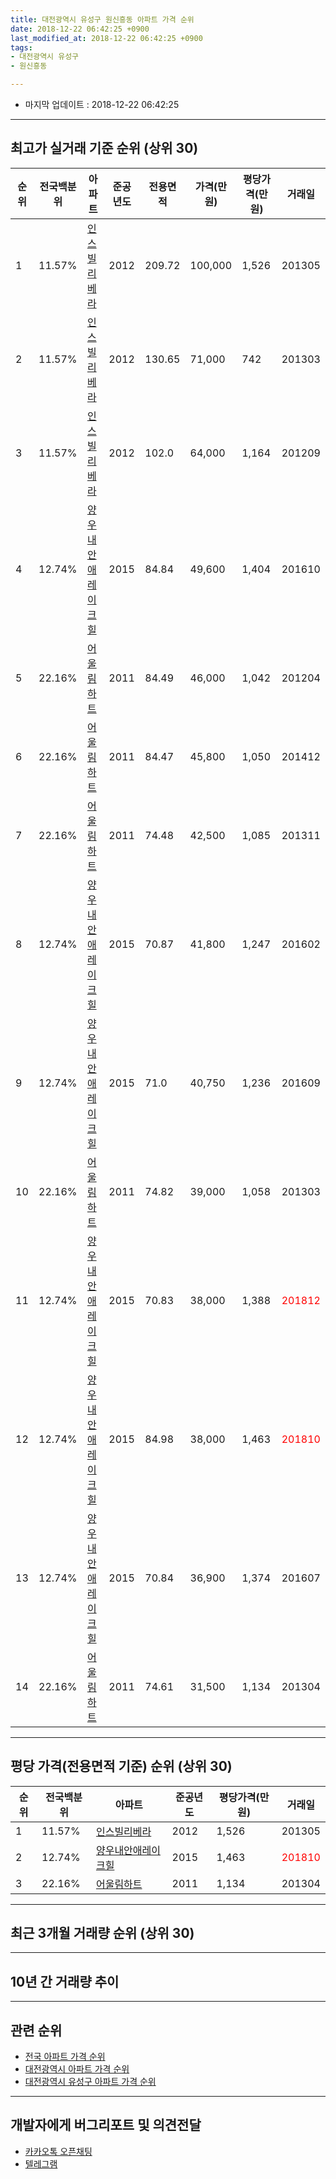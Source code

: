 ```yaml
---
title: 대전광역시 유성구 원신흥동 아파트 가격 순위
date: 2018-12-22 06:42:25 +0900
last_modified_at: 2018-12-22 06:42:25 +0900
tags:
- 대전광역시 유성구
- 원신흥동

---
```


* 마지막 업데이트 : 2018-12-22 06:42:25

---

## 최고가 실거래 기준 순위 (상위 30)


|순위|전국백분위|아파트|준공년도|전용면적|가격(만원)|평당가격(만원)|거래일|
|---|---|---|---|---|---|---|---|
|1|11.57%|[인스빌리베라](https://search.naver.com/search.naver?query=%EB%8C%80%EC%A0%84%EA%B4%91%EC%97%AD%EC%8B%9C+%EC%9C%A0%EC%84%B1%EA%B5%AC+%EC%9B%90%EC%8B%A0%ED%9D%A5%EB%8F%99+%EC%9D%B8%EC%8A%A4%EB%B9%8C%EB%A6%AC%EB%B2%A0%EB%9D%BC)|2012|209.72|100,000|1,526|201305|
|2|11.57%|[인스빌리베라](https://search.naver.com/search.naver?query=%EB%8C%80%EC%A0%84%EA%B4%91%EC%97%AD%EC%8B%9C+%EC%9C%A0%EC%84%B1%EA%B5%AC+%EC%9B%90%EC%8B%A0%ED%9D%A5%EB%8F%99+%EC%9D%B8%EC%8A%A4%EB%B9%8C%EB%A6%AC%EB%B2%A0%EB%9D%BC)|2012|130.65|71,000|742|201303|
|3|11.57%|[인스빌리베라](https://search.naver.com/search.naver?query=%EB%8C%80%EC%A0%84%EA%B4%91%EC%97%AD%EC%8B%9C+%EC%9C%A0%EC%84%B1%EA%B5%AC+%EC%9B%90%EC%8B%A0%ED%9D%A5%EB%8F%99+%EC%9D%B8%EC%8A%A4%EB%B9%8C%EB%A6%AC%EB%B2%A0%EB%9D%BC)|2012|102.0|64,000|1,164|201209|
|4|12.74%|[양우내안애레이크힐](https://search.naver.com/search.naver?query=%EB%8C%80%EC%A0%84%EA%B4%91%EC%97%AD%EC%8B%9C+%EC%9C%A0%EC%84%B1%EA%B5%AC+%EC%9B%90%EC%8B%A0%ED%9D%A5%EB%8F%99+%EC%96%91%EC%9A%B0%EB%82%B4%EC%95%88%EC%95%A0%EB%A0%88%EC%9D%B4%ED%81%AC%ED%9E%90)|2015|84.84|49,600|1,404|201610|
|5|22.16%|[어울림하트](https://search.naver.com/search.naver?query=%EB%8C%80%EC%A0%84%EA%B4%91%EC%97%AD%EC%8B%9C+%EC%9C%A0%EC%84%B1%EA%B5%AC+%EC%9B%90%EC%8B%A0%ED%9D%A5%EB%8F%99+%EC%96%B4%EC%9A%B8%EB%A6%BC%ED%95%98%ED%8A%B8)|2011|84.49|46,000|1,042|201204|
|6|22.16%|[어울림하트](https://search.naver.com/search.naver?query=%EB%8C%80%EC%A0%84%EA%B4%91%EC%97%AD%EC%8B%9C+%EC%9C%A0%EC%84%B1%EA%B5%AC+%EC%9B%90%EC%8B%A0%ED%9D%A5%EB%8F%99+%EC%96%B4%EC%9A%B8%EB%A6%BC%ED%95%98%ED%8A%B8)|2011|84.47|45,800|1,050|201412|
|7|22.16%|[어울림하트](https://search.naver.com/search.naver?query=%EB%8C%80%EC%A0%84%EA%B4%91%EC%97%AD%EC%8B%9C+%EC%9C%A0%EC%84%B1%EA%B5%AC+%EC%9B%90%EC%8B%A0%ED%9D%A5%EB%8F%99+%EC%96%B4%EC%9A%B8%EB%A6%BC%ED%95%98%ED%8A%B8)|2011|74.48|42,500|1,085|201311|
|8|12.74%|[양우내안애레이크힐](https://search.naver.com/search.naver?query=%EB%8C%80%EC%A0%84%EA%B4%91%EC%97%AD%EC%8B%9C+%EC%9C%A0%EC%84%B1%EA%B5%AC+%EC%9B%90%EC%8B%A0%ED%9D%A5%EB%8F%99+%EC%96%91%EC%9A%B0%EB%82%B4%EC%95%88%EC%95%A0%EB%A0%88%EC%9D%B4%ED%81%AC%ED%9E%90)|2015|70.87|41,800|1,247|201602|
|9|12.74%|[양우내안애레이크힐](https://search.naver.com/search.naver?query=%EB%8C%80%EC%A0%84%EA%B4%91%EC%97%AD%EC%8B%9C+%EC%9C%A0%EC%84%B1%EA%B5%AC+%EC%9B%90%EC%8B%A0%ED%9D%A5%EB%8F%99+%EC%96%91%EC%9A%B0%EB%82%B4%EC%95%88%EC%95%A0%EB%A0%88%EC%9D%B4%ED%81%AC%ED%9E%90)|2015|71.0|40,750|1,236|201609|
|10|22.16%|[어울림하트](https://search.naver.com/search.naver?query=%EB%8C%80%EC%A0%84%EA%B4%91%EC%97%AD%EC%8B%9C+%EC%9C%A0%EC%84%B1%EA%B5%AC+%EC%9B%90%EC%8B%A0%ED%9D%A5%EB%8F%99+%EC%96%B4%EC%9A%B8%EB%A6%BC%ED%95%98%ED%8A%B8)|2011|74.82|39,000|1,058|201303|
|11|12.74%|[양우내안애레이크힐](https://search.naver.com/search.naver?query=%EB%8C%80%EC%A0%84%EA%B4%91%EC%97%AD%EC%8B%9C+%EC%9C%A0%EC%84%B1%EA%B5%AC+%EC%9B%90%EC%8B%A0%ED%9D%A5%EB%8F%99+%EC%96%91%EC%9A%B0%EB%82%B4%EC%95%88%EC%95%A0%EB%A0%88%EC%9D%B4%ED%81%AC%ED%9E%90)|2015|70.83|38,000|1,388|<span style="color:red">201812</span>|
|12|12.74%|[양우내안애레이크힐](https://search.naver.com/search.naver?query=%EB%8C%80%EC%A0%84%EA%B4%91%EC%97%AD%EC%8B%9C+%EC%9C%A0%EC%84%B1%EA%B5%AC+%EC%9B%90%EC%8B%A0%ED%9D%A5%EB%8F%99+%EC%96%91%EC%9A%B0%EB%82%B4%EC%95%88%EC%95%A0%EB%A0%88%EC%9D%B4%ED%81%AC%ED%9E%90)|2015|84.98|38,000|1,463|<span style="color:red">201810</span>|
|13|12.74%|[양우내안애레이크힐](https://search.naver.com/search.naver?query=%EB%8C%80%EC%A0%84%EA%B4%91%EC%97%AD%EC%8B%9C+%EC%9C%A0%EC%84%B1%EA%B5%AC+%EC%9B%90%EC%8B%A0%ED%9D%A5%EB%8F%99+%EC%96%91%EC%9A%B0%EB%82%B4%EC%95%88%EC%95%A0%EB%A0%88%EC%9D%B4%ED%81%AC%ED%9E%90)|2015|70.84|36,900|1,374|201607|
|14|22.16%|[어울림하트](https://search.naver.com/search.naver?query=%EB%8C%80%EC%A0%84%EA%B4%91%EC%97%AD%EC%8B%9C+%EC%9C%A0%EC%84%B1%EA%B5%AC+%EC%9B%90%EC%8B%A0%ED%9D%A5%EB%8F%99+%EC%96%B4%EC%9A%B8%EB%A6%BC%ED%95%98%ED%8A%B8)|2011|74.61|31,500|1,134|201304|


---

## 평당 가격(전용면적 기준) 순위 (상위 30)


|순위|전국백분위|아파트|준공년도|평당가격(만원)|거래일|
|---|---|---|---|---|---|
|1|11.57%|[인스빌리베라](https://search.naver.com/search.naver?query=%EB%8C%80%EC%A0%84%EA%B4%91%EC%97%AD%EC%8B%9C+%EC%9C%A0%EC%84%B1%EA%B5%AC+%EC%9B%90%EC%8B%A0%ED%9D%A5%EB%8F%99+%EC%9D%B8%EC%8A%A4%EB%B9%8C%EB%A6%AC%EB%B2%A0%EB%9D%BC)|2012|1,526|201305|
|2|12.74%|[양우내안애레이크힐](https://search.naver.com/search.naver?query=%EB%8C%80%EC%A0%84%EA%B4%91%EC%97%AD%EC%8B%9C+%EC%9C%A0%EC%84%B1%EA%B5%AC+%EC%9B%90%EC%8B%A0%ED%9D%A5%EB%8F%99+%EC%96%91%EC%9A%B0%EB%82%B4%EC%95%88%EC%95%A0%EB%A0%88%EC%9D%B4%ED%81%AC%ED%9E%90)|2015|1,463|<span style="color:red">201810</span>|
|3|22.16%|[어울림하트](https://search.naver.com/search.naver?query=%EB%8C%80%EC%A0%84%EA%B4%91%EC%97%AD%EC%8B%9C+%EC%9C%A0%EC%84%B1%EA%B5%AC+%EC%9B%90%EC%8B%A0%ED%9D%A5%EB%8F%99+%EC%96%B4%EC%9A%B8%EB%A6%BC%ED%95%98%ED%8A%B8)|2011|1,134|201304|


---

## 최근 3개월 거래량 순위 (상위 30)


<div style="width:100%;">
    <canvas id="deal_count_ranking" height="250"></canvas>
</div>


<script>
new Chart(document.getElementById("deal_count_ranking"), {
    type: 'horizontalBar',
    data: {
        labels: ['양우내안애레이크힐', '어울림하트', '인스빌리베라'],
        datasets: [{
            label: '실거래 수',
            data: [20, 13, 5],
            borderColor: "rgba(255, 0, 128, 1)",
            backgroundColor: "rgba(255, 0, 128, 0.5)",
            fill: false,
        }]
    },
    options: {
        responsive: true,
        title: {
            display: true,
            text: '최근 3개월 거래량 순위'
        },
        tooltips: {
            mode: 'index',
            intersect: false,
            callbacks: {
                title: function(tooltipItems, data) {
                    return "실거래 수:";
                },
                label: function(tooltipItem, data) {
                    return data.labels[tooltipItem.index] + ": " + tooltipItem.xLabel;
                }
            }
        },
        hover: {
            mode: 'nearest',
            intersect: true
        },
        scales: {
            xAxes: [{
                display: true,
                scaleLabel: {
                    display: true,
                    labelString: '실거래 수'
                },
                ticks: {
                    suggestedMin: 0,
                }
            }],
            yAxes: [{
                display: true,
                ticks: {
                    autoSkip: false,
                    callback: function(value, index, values) {
                        if (value.length > 15)
                            return value.substr(0, 13) + "...";
                        else
                            return value;
                    }
                },
                scaleLabel: {
                    display: false,
                }
            }]
        }
    }
});

</script>


---

## 10년 간 거래량 추이


<div style="width:100%;">
    <canvas id="deal_progress" height="250"></canvas>
</div>

<script>
new Chart(document.getElementById("deal_progress"), {
    type: 'line',
    data: {
        labels: ['200812','200901','200902','200903','200904','200905','200906','200907','200908','200909','200910','200911','200912','201001','201002','201003','201004','201005','201006','201007','201008','201009','201010','201011','201012','201101','201102','201103','201104','201105','201106','201107','201108','201109','201110','201111','201112','201201','201202','201203','201204','201205','201206','201207','201208','201209','201210','201211','201212','201301','201302','201303','201304','201305','201306','201307','201308','201309','201310','201311','201312','201401','201402','201403','201404','201405','201406','201407','201408','201409','201410','201411','201412','201501','201502','201503','201504','201505','201506','201507','201508','201509','201510','201511','201512','201601','201602','201603','201604','201605','201606','201607','201608','201609','201610','201611','201612','201701','201702','201703','201704','201705','201706','201707','201708','201709','201710','201711','201712','201801','201802','201803','201804','201805','201806','201807','201808','201809','201810','201811','201812'],
        datasets: [{
            label: '실거래 수',
            pointRadius: 1,
            data: [0, 0, 0, 0, 0, 0, 0, 0, 0, 0, 0, 0, 0, 0, 0, 0, 0, 0, 0, 0, 0, 0, 0, 0, 0, 0, 0, 0, 0, 0, 0, 0, 0, 0, 0, 2, 10, 8, 12, 5, 4, 2, 2, 1, 0, 8, 4, 7, 4, 3, 1, 12, 4, 9, 5, 3, 3, 9, 12, 16, 12, 17, 13, 11, 2, 8, 3, 6, 7, 9, 14, 8, 7, 13, 10, 11, 7, 12, 13, 10, 12, 2, 12, 12, 12, 6, 10, 7, 14, 14, 17, 13, 21, 19, 25, 23, 16, 13, 15, 14, 11, 9, 13, 13, 19, 19, 17, 12, 11, 13, 8, 20, 8, 4, 12, 17, 16, 46, 20, 12, 6],
            borderColor: "rgba(255, 201, 14, 1)",
            backgroundColor: "rgba(255, 201, 14, 0.5)",
            fill: true,
        }]
    },
    options: {
        responsive: true,
        title: {
            display: true,
            text: '10년간 거래량 추이'
        },
        tooltips: {
            mode: 'index',
            intersect: false,
        },
        hover: {
            mode: 'nearest',
            intersect: true
        },
        scales: {
            xAxes: [{
                display: true,
                scaleLabel: {
                    display: true,
                    labelString: '년/월'
                }
            }],
            yAxes: [{
                display: true,
                ticks: {
                    suggestedMin: 0,
                },
                scaleLabel: {
                    display: true,
                    labelString: '실거래 수'
                }
            }]
        }
    }
});

</script>


---

## 관련 순위

- [전국 아파트 가격 순위](https://inasie.github.io/apt-ranking/전국)
- [대전광역시 아파트 가격 순위](https://inasie.github.io/apt-ranking/대전광역시)
- [대전광역시 유성구 아파트 가격 순위](https://inasie.github.io/apt-ranking/대전광역시-유성구)


---

## 개발자에게 버그리포트 및 의견전달

- [카카오톡 오픈채팅](https://open.kakao.com/o/gLJUAP4)
- [텔레그램](https://t.me/inasie)

